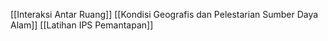 [[Interaksi Antar Ruang]] [[Kondisi Geografis dan Pelestarian Sumber Daya Alam]] [[Latihan IPS Pemantapan]]